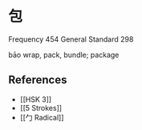 # 包
Frequency 454
General Standard 298

bāo
wrap, pack, bundle; package

## References
- [[HSK 3]]
- [[5 Strokes]]
- [[勹 Radical]]